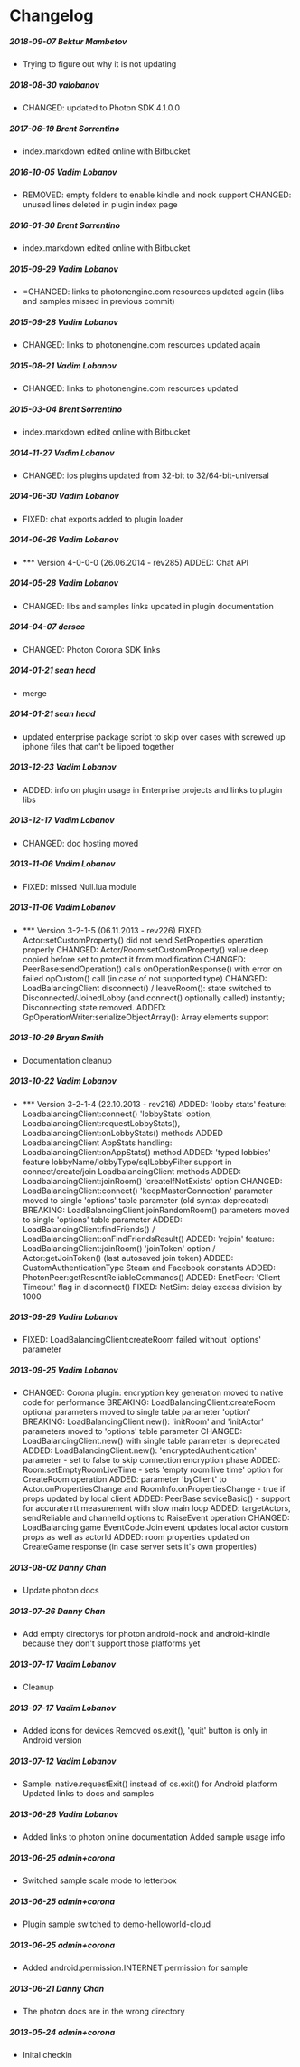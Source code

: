 # Changelog
##### 2018-09-07  Bektur Mambetov
 * Trying to figure out why it is not updating

##### 2018-08-30  valobanov
 * CHANGED: updated to Photon SDK 4.1.0.0

##### 2017-06-19  Brent Sorrentino
 * index.markdown edited online with Bitbucket

##### 2016-10-05  Vadim Lobanov
 * REMOVED: empty folders to enable kindle and nook support
CHANGED: unused lines deleted in plugin index page

##### 2016-01-30  Brent Sorrentino
 * index.markdown edited online with Bitbucket

##### 2015-09-29  Vadim Lobanov
 * =CHANGED: links to photonengine.com resources updated again (libs and samples missed in previous commit)

##### 2015-09-28  Vadim Lobanov
 * CHANGED: links to photonengine.com resources updated again

##### 2015-08-21  Vadim Lobanov
 * CHANGED: links to photonengine.com resources updated

##### 2015-03-04  Brent Sorrentino
 * index.markdown edited online with Bitbucket

##### 2014-11-27  Vadim Lobanov
 * CHANGED: ios plugins updated from 32-bit to 32/64-bit-universal

##### 2014-06-30  Vadim Lobanov
 * FIXED: chat exports added to plugin loader

##### 2014-06-26  Vadim Lobanov
 * *** Version 4-0-0-0 (26.06.2014 - rev285)
ADDED: Chat API

##### 2014-05-28  Vadim Lobanov
 * CHANGED: libs and samples links updated in plugin documentation

##### 2014-04-07  dersec
 * CHANGED: Photon Corona SDK links

##### 2014-01-21  sean head
 * merge

##### 2014-01-21  sean head
 * updated enterprise package script to skip over cases with screwed up iphone files that can't be lipoed together

##### 2013-12-23  Vadim Lobanov
 * ADDED: info on plugin usage in Enterprise projects and links to plugin libs

##### 2013-12-17  Vadim Lobanov
 * CHANGED: doc hosting moved

##### 2013-11-06  Vadim Lobanov
 * FIXED: missed Null.lua module

##### 2013-11-06  Vadim Lobanov
 * *** Version 3-2-1-5 (06.11.2013 - rev226)
FIXED: Actor:setCustomProperty() did not send SetProperties operation properly
CHANGED: Actor/Room:setCustomProperty() value deep copied before set to protect it from modification
CHANGED: PeerBase:sendOperation() calls onOperationResponse() with error on failed opCustom() call (in case of not supported type)
CHANGED: LoadBalancingClient disconnect() / leaveRoom(): state switched to Disconnected/JoinedLobby (and connect() optionally called) instantly; Disconnecting state removed.
ADDED: GpOperationWriter:serializeObjectArray(): Array elements support

##### 2013-10-29  Bryan Smith
 * Documentation cleanup

##### 2013-10-22  Vadim Lobanov
 * *** Version 3-2-1-4 (22.10.2013 - rev216)
ADDED: 'lobby stats' feature: LoadbalancingClient:connect() 'lobbyStats' option, LoadbalancingClient:requestLobbyStats(), LoadbalancingClient:onLobbyStats() methods
ADDED LoadbalancingClient AppStats handling: LoadbalancingClient:onAppStats() method
ADDED: 'typed lobbies' feature lobbyName/lobbyType/sqlLobbyFilter support in connect/create/join LoadbalancingClient methods
ADDED: LoadbalancingClient:joinRoom() 'createIfNotExists' option
CHANGED: LoadBalancingClient:connect() 'keepMasterConnection' parameter moved to single 'options' table parameter (old syntax deprecated)
BREAKING: LoadBalancingClient:joinRandomRoom() parameters moved to single 'options' table parameter
ADDED: LoadBalancingClient:findFriends() / LoadBalancingClient:onFindFriendsResult()
ADDED: 'rejoin' feature: LoadBalancingClient:joinRoom() 'joinToken' option / Actor:getJoinToken() (last autosaved join token)
ADDED: CustomAuthenticationType Steam and Facebook constants
ADDED: PhotonPeer:getResentReliableCommands()
ADDED: EnetPeer: 'Client Timeout' flag in disconnect()
FIXED: NetSim: delay excess division by 1000

##### 2013-09-26  Vadim Lobanov
 * FIXED: LoadBalancingClient:createRoom failed without 'options' parameter

##### 2013-09-25  Vadim Lobanov
 * CHANGED: Corona plugin: encryption key generation moved to native code for performance
BREAKING: LoadBalancingClient:createRoom optional parameters moved to single table parameter 'option'
BREAKING: LoadBalancingClient.new(): 'initRoom' and 'initActor' parameters moved to 'options' table parameter
CHANGED: LoadBalancingClient.new() with single table parameter is deprecated
ADDED: LoadBalancingClient.new(): 'encryptedAuthentication' parameter - set to false to skip connection encryption phase
ADDED: Room:setEmptyRoomLiveTime - sets 'empty room live time' option for CreateRoom operation
ADDED: parameter 'byClient' to Actor.onPropertiesChange and RoomInfo.onPropertiesChange - true if props updated by local client
ADDED: PeerBase:seviceBasic() - support for accurate rtt measurement with slow main loop
ADDED: targetActors, sendReliable and channelId options to RaiseEvent operation
CHANGED: LoadBalancing game EventCode.Join event updates local actor custom props as well as actorId
ADDED: room properties updated on CreateGame response (in case server sets it's own properties)

##### 2013-08-02  Danny Chan
 * Update photon docs

##### 2013-07-26  Danny Chan
 * Add empty directorys for photon android-nook and android-kindle because they don't support those platforms yet

##### 2013-07-17  Vadim Lobanov
 * Cleanup

##### 2013-07-17  Vadim Lobanov
 * Added icons for devices
Removed os.exit(), 'quit' button is only in Android version

##### 2013-07-12  Vadim Lobanov
 * Sample: native.requestExit() instead of os.exit() for Android platform
Updated links to docs and samples

##### 2013-06-26  Vadim Lobanov
 * Added links to photon online documentation
Added sample usage info

##### 2013-06-25  admin+corona
 * Switched sample scale mode to letterbox

##### 2013-06-25  admin+corona
 * Plugin sample switched to demo-helloworld-cloud

##### 2013-06-25  admin+corona
 * Added android.permission.INTERNET permission for sample

##### 2013-06-21  Danny Chan
 * The photon docs are in the wrong directory

##### 2013-05-24  admin+corona
 * Inital checkin

